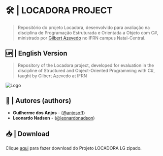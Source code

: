 # 🛠 | LOCADORA PROJECT
> Repositório do projeto Locadora, desenvolvido para avaliação na disciplina de Programação Estruturada e Orientada a Objeto com C#, ministrado por [Gilbert Azevedo]([https://github.com/Gilbert-Silva]) no IFRN campus Natal-Central.

## 🆙 | English Version
> Repository of the Locadora project, developed for evaluation in the discipline of Structured and Object-Oriented Programming with C#, taught by Gilbert Azevedo at IFRN


![Logo](https://imgur.com/dKVOzFV.png)



## 🚀 | Autores (authors)
>
- **Guilherme dos Anjos** - ([@anjosoff](https://github.com/anjosoff))
- **Leonardo Nadson** - ([@leonardonadson](https://github.com/leonardonadson))


## 📥 | Download
Clique [aqui](https://github.com/anjosoff/peoo-locadora/archive/refs/heads/main.zip) para fazer download do Projeto LOCADORA LG zipado.
